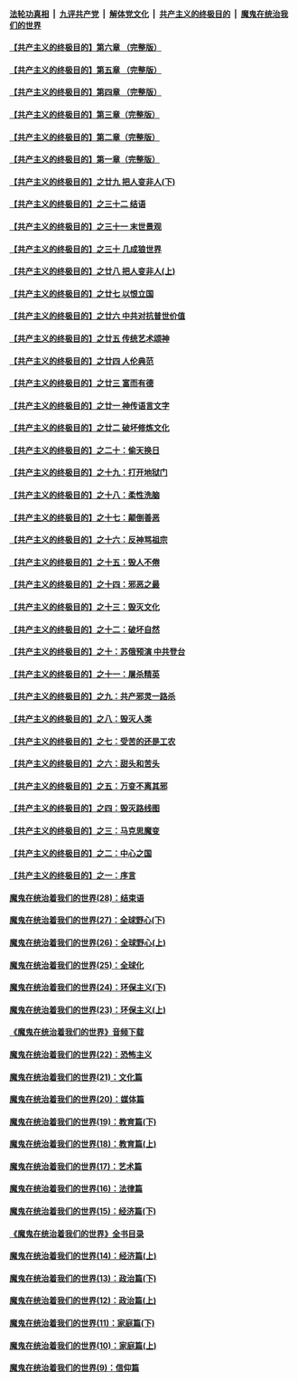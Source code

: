 ####  [法轮功真相](../../../../basic/blob/master/README.md?t=05082001) &nbsp;|&nbsp; [九评共产党](../../../../9ping.md/blob/master/README.md?t=05082001) &nbsp;|&nbsp; [解体党文化](../../../../jtdwh.md/blob/master/README.md?t=05082001)  &nbsp;|&nbsp; [共产主义的终极目的](../../../../gczydzjmd.md/blob/master/README.md?t=05082001) &nbsp;|&nbsp; [魔鬼在统治我们的世界](../../../../mgztzwmdsj.md/blob/master/README.md?t=05082001) 

#### [【共产主义的终极目的】第六章 （完整版）](../pages/nsc422/n11428913.md?t=05082001) 

#### [【共产主义的终极目的】第五章 （完整版）](../pages/nsc422/n11428912.md?t=05082001) 

#### [【共产主义的终极目的】第四章 （完整版）](../pages/nsc422/n11428907.md?t=05082001) 

#### [【共产主义的终极目的】第三章（完整版）](../pages/nsc422/n11428848.md?t=05082001) 

#### [【共产主义的终极目的】第二章（完整版）](../pages/nsc422/n11428831.md?t=05082001) 

#### [【共产主义的终极目的】第一章（完整版）](../pages/nsc422/n11417651.md?t=05082001) 

#### [【共产主义的终极目的】之廿九 把人变非人(下)](../pages/nsc422/n11344140.md?t=05082001) 

#### [【共产主义的终极目的】之三十二 结语](../pages/nsc422/n11360535.md?t=05082001) 

#### [【共产主义的终极目的】之三十一 末世景观](../pages/nsc422/n11351129.md?t=05082001) 

#### [【共产主义的终极目的】之三十 几成狼世界](../pages/nsc422/n11348280.md?t=05082001) 

#### [【共产主义的终极目的】之廿八 把人变非人(上)](../pages/nsc422/n11340492.md?t=05082001) 

#### [【共产主义的终极目的】之廿七 以恨立国](../pages/nsc422/n11336944.md?t=05082001) 

#### [【共产主义的终极目的】之廿六 中共对抗普世价值](../pages/nsc422/n11324785.md?t=05082001) 

#### [【共产主义的终极目的】之廿五 传统艺术颂神](../pages/nsc422/n11296396.md?t=05082001) 

#### [【共产主义的终极目的】之廿四 人伦典范](../pages/nsc422/n11296397.md?t=05082001) 

#### [【共产主义的终极目的】之廿三 富而有德](../pages/nsc422/n11283598.md?t=05082001) 

#### [【共产主义的终极目的】之廿一 神传语言文字](../pages/nsc422/n11263265.md?t=05082001) 

#### [【共产主义的终极目的】之廿二 破坏修炼文化](../pages/nsc422/n11245728.md?t=05082001) 

#### [【共产主义的终极目的】之二十：偷天换日](../pages/nsc422/n11238846.md?t=05082001) 

#### [【共产主义的终极目的】之十九：打开地狱门](../pages/nsc422/n11206376.md?t=05082001) 

#### [【共产主义的终极目的】之十八：柔性洗脑](../pages/nsc422/n11199994.md?t=05082001) 

#### [【共产主义的终极目的】之十七：颠倒善恶](../pages/nsc422/n11179782.md?t=05082001) 

#### [【共产主义的终极目的】之十六：反神骂祖宗](../pages/nsc422/n11166798.md?t=05082001) 

#### [【共产主义的终极目的】之十五：毁人不倦](../pages/nsc422/n11166792.md?t=05082001) 

#### [【共产主义的终极目的】之十四：邪恶之最](../pages/nsc422/n11150249.md?t=05082001) 

#### [【共产主义的终极目的】之十三：毁灭文化](../pages/nsc422/n11135227.md?t=05082001) 

#### [【共产主义的终极目的】之十二：破坏自然](../pages/nsc422/n11135214.md?t=05082001) 

#### [【共产主义的终极目的】之十：苏俄预演 中共登台](../pages/nsc422/n11118424.md?t=05082001) 

#### [【共产主义的终极目的】之十一：屠杀精英](../pages/nsc422/n11118442.md?t=05082001) 

#### [【共产主义的终极目的】之九：共产邪灵一路杀](../pages/nsc422/n11114139.md?t=05082001) 

#### [【共产主义的终极目的】之八：毁灭人类](../pages/nsc422/n11108503.md?t=05082001) 

#### [【共产主义的终极目的】之七：受苦的还是工农](../pages/nsc422/n11101809.md?t=05082001) 

#### [【共产主义的终极目的】之六：甜头和苦头](../pages/nsc422/n11096971.md?t=05082001) 

#### [【共产主义的终极目的】之五：万变不离其邪](../pages/nsc422/n11091285.md?t=05082001) 

#### [【共产主义的终极目的】之四：毁灭路线图](../pages/nsc422/n11086284.md?t=05082001) 

#### [【共产主义的终极目的】之三：马克思魔变](../pages/nsc422/n11061941.md?t=05082001) 

#### [【共产主义的终极目的】之二：中心之国](../pages/nsc422/n11047728.md?t=05082001) 

#### [【共产主义的终极目的】之一：序言](../pages/nsc422/n11086077.md?t=05082001) 

#### [魔鬼在统治着我们的世界(28)：结束语](../pages/nsc422/n10936246.md?t=05082001) 

#### [魔鬼在统治着我们的世界(27)：全球野心(下)](../pages/nsc422/n10928319.md?t=05082001) 

#### [魔鬼在统治着我们的世界(26)：全球野心(上)](../pages/nsc422/n10900318.md?t=05082001) 

#### [魔鬼在统治着我们的世界(25)：全球化](../pages/nsc422/n10788205.md?t=05082001) 

#### [魔鬼在统治着我们的世界(24)：环保主义(下)](../pages/nsc422/n10695307.md?t=05082001) 

#### [魔鬼在统治着我们的世界(23)：环保主义(上)](../pages/nsc422/n10688613.md?t=05082001) 

#### [《魔鬼在统治着我们的世界》音频下载](../pages/nsc422/n10635553.md?t=05082001) 

#### [魔鬼在统治着我们的世界(22)：恐怖主义](../pages/nsc422/n10614727.md?t=05082001) 

#### [魔鬼在统治着我们的世界(21)：文化篇](../pages/nsc422/n10597706.md?t=05082001) 

#### [魔鬼在统治着我们的世界(20)：媒体篇](../pages/nsc422/n10586579.md?t=05082001) 

#### [魔鬼在统治着我们的世界(19)：教育篇(下)](../pages/nsc422/n10564808.md?t=05082001) 

#### [魔鬼在统治着我们的世界(18)：教育篇(上)](../pages/nsc422/n10526970.md?t=05082001) 

#### [魔鬼在统治着我们的世界(17)：艺术篇](../pages/nsc422/n10499093.md?t=05082001) 

#### [魔鬼在统治着我们的世界(16)：法律篇](../pages/nsc422/n10485969.md?t=05082001) 

#### [魔鬼在统治着我们的世界(15)：经济篇(下)](../pages/nsc422/n10469975.md?t=05082001) 

#### [《魔鬼在统治着我们的世界》全书目录](../pages/nsc422/n10464261.md?t=05082001) 

#### [魔鬼在统治着我们的世界(14)：经济篇(上)](../pages/nsc422/n10457370.md?t=05082001) 

#### [魔鬼在统治着我们的世界(13)：政治篇(下)](../pages/nsc422/n10448270.md?t=05082001) 

#### [魔鬼在统治着我们的世界(12)：政治篇(上)](../pages/nsc422/n10444576.md?t=05082001) 

#### [魔鬼在统治着我们的世界(11)：家庭篇(下)](../pages/nsc422/n10440961.md?t=05082001) 

#### [魔鬼在统治着我们的世界(10)：家庭篇(上)](../pages/nsc422/n10435448.md?t=05082001) 

#### [魔鬼在统治着我们的世界(9)：信仰篇](../pages/nsc422/n10432159.md?t=05082001) 

